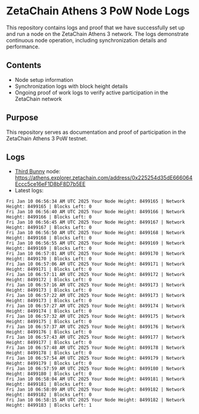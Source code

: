 # ZetaChain Athens 3 PoW Node Logs
This repository contains logs and proof that we have successfully set up and run a node on the ZetaChain Athens 3 network. The logs demonstrate continuous node operation, including synchronization details and performance.

## Contents
- Node setup information
- Synchronization logs with block height details
- Ongoing proof of work logs to verify active participation in the ZetaChain network

## Purpose
This repository serves as documentation and proof of participation in the ZetaChain Athens 3 PoW testnet.

## Logs

- [Third Bunny](https://thirdbunny.xyz/) node: https://athens.explorer.zetachain.com/address/0x225254d35dE666064Eccc5ce16eF1D8bF8D7b5EE
- Latest logs:
```
Fri Jan 10 06:56:34 AM UTC 2025 Your Node Height: 8499165 | Network Height: 8499165 | Blocks Left: 0
Fri Jan 10 06:56:40 AM UTC 2025 Your Node Height: 8499166 | Network Height: 8499166 | Blocks Left: 0
Fri Jan 10 06:56:45 AM UTC 2025 Your Node Height: 8499167 | Network Height: 8499167 | Blocks Left: 0
Fri Jan 10 06:56:50 AM UTC 2025 Your Node Height: 8499168 | Network Height: 8499168 | Blocks Left: 0
Fri Jan 10 06:56:55 AM UTC 2025 Your Node Height: 8499169 | Network Height: 8499169 | Blocks Left: 0
Fri Jan 10 06:57:01 AM UTC 2025 Your Node Height: 8499170 | Network Height: 8499170 | Blocks Left: 0
Fri Jan 10 06:57:06 AM UTC 2025 Your Node Height: 8499171 | Network Height: 8499171 | Blocks Left: 0
Fri Jan 10 06:57:11 AM UTC 2025 Your Node Height: 8499172 | Network Height: 8499172 | Blocks Left: 0
Fri Jan 10 06:57:16 AM UTC 2025 Your Node Height: 8499173 | Network Height: 8499173 | Blocks Left: 0
Fri Jan 10 06:57:22 AM UTC 2025 Your Node Height: 8499173 | Network Height: 8499173 | Blocks Left: 0
Fri Jan 10 06:57:27 AM UTC 2025 Your Node Height: 8499174 | Network Height: 8499174 | Blocks Left: 0
Fri Jan 10 06:57:32 AM UTC 2025 Your Node Height: 8499175 | Network Height: 8499175 | Blocks Left: 0
Fri Jan 10 06:57:37 AM UTC 2025 Your Node Height: 8499176 | Network Height: 8499176 | Blocks Left: 0
Fri Jan 10 06:57:43 AM UTC 2025 Your Node Height: 8499177 | Network Height: 8499177 | Blocks Left: 0
Fri Jan 10 06:57:48 AM UTC 2025 Your Node Height: 8499178 | Network Height: 8499178 | Blocks Left: 0
Fri Jan 10 06:57:54 AM UTC 2025 Your Node Height: 8499179 | Network Height: 8499179 | Blocks Left: 0
Fri Jan 10 06:57:59 AM UTC 2025 Your Node Height: 8499180 | Network Height: 8499180 | Blocks Left: 0
Fri Jan 10 06:58:04 AM UTC 2025 Your Node Height: 8499181 | Network Height: 8499181 | Blocks Left: 0
Fri Jan 10 06:58:09 AM UTC 2025 Your Node Height: 8499182 | Network Height: 8499182 | Blocks Left: 0
Fri Jan 10 06:58:15 AM UTC 2025 Your Node Height: 8499182 | Network Height: 8499183 | Blocks Left: 1
```
